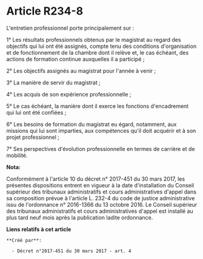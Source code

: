 # Article R234-8

L'entretien professionnel porte principalement sur :

1° Les résultats professionnels obtenus par le magistrat au regard des objectifs qui lui ont été assignés, compte tenu des
conditions d'organisation et de fonctionnement de la chambre dont il relève et, le cas échéant, des actions de formation
continue auxquelles il a participé ;

2° Les objectifs assignés au magistrat pour l'année à venir ;

3° La manière de servir du magistrat ;

4° Les acquis de son expérience professionnelle ;

5° Le cas échéant, la manière dont il exerce les fonctions d'encadrement qui lui ont été confiées ;

6° Les besoins de formation du magistrat eu égard, notamment, aux missions qui lui sont imparties, aux compétences qu'il doit
acquérir et à son projet professionnel ;

7° Ses perspectives d'évolution professionnelle en termes de carrière et de mobilité.

**Nota:**

Conformément à l'article 10 du décret n° 2017-451 du 30 mars 2017, les présentes dispositions entrent en vigueur à la date
d'installation du Conseil supérieur des tribunaux administratifs et cours administratives d'appel dans sa composition prévue
à l'article L. 232-4 du code de justice administrative issu de l'ordonnance n° 2016-1366 du 13 octobre 2016. Le Conseil
supérieur des tribunaux administratifs et cours administratives d'appel est installé au plus tard neuf mois après la
publication ladite ordonnance.

**Liens relatifs à cet article**

	**Créé par**:

	  - Décret n°2017-451 du 30 mars 2017 - art. 4
